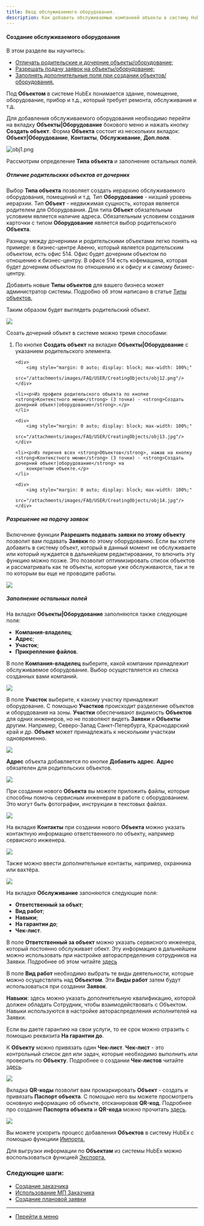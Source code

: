 ```yaml
---
title: Ввод обслуживаемого оборудования.
description: Как добавить обслуживаемые компанией объекты в систему HubEx?
---
```


<!-- Yandex.Metrika counter -->
<script type="text/javascript">
    (function (m, e, t, r, i, k, a) {
        m[i] = m[i] || function () {
            (m[i].a = m[i].a || []).push(arguments)
        };
        m[i].l = 1 * new Date();
        k = e.createElement(t), a = e.getElementsByTagName(t)[0], k.async = 1, k.src = r, a.parentNode.insertBefore(k, a)
    })
    (window, document, "script", "https://mc.yandex.ru/metrika/tag.js", "ym");
    ym('{{ site.yandex_metric }}', "init", {
        id: '{{ site.yandex_metric }}',
        clickmap: true,
        trackLinks: true,
        accurateTrackBounce: true,
        webvisor: true
    });
</script>
<noscript>
    <div><img src="https://mc.yandex.ru/watch/'{{ site.yandex_metric }}'" style="position:absolute; left:-9999px;"
              alt=""/></div>
</noscript>
<!-- /Yandex.Metrika counter -->

#### Создание обслуживаемого оборудования
В этом разделе вы научитесь:
<html>
<meta charset="utf-8">
<title>Быстрый переход внутри документа</title>
<ul>
    <li><a href="#poch">Отличать родительские и дочерние объекты/оборудование;</a></li>
    <li><a href="#tga">Разрешать подачу заявок на объекты/оборудование;</a></li>
    <li><a href="#fillelse">Заполнять дополнительные поля при создании объектов/оборудования.</a></li>
</ul>
</html>

<p>Под <strong>Объектом</strong> в системе HubEx понимается здание, помещение, оборудование, прибор и т.д., который
    требует ремонта, обслуживания и т.д.</p>

<p>Для добавления обслуживаемого оборудования необходимо перейти на вкладку <strong>Объекты|Оборудование</strong>
    бокового меню и нажать кнопку <strong>Создать объект</strong>. Форма <strong>Объекта</strong> состоит из нескольких
    вкладок: <strong>Объект|Оборудование</strong>, <strong>Контакты</strong>, <strong>Обслуживание</strong>, <strong>Доп.поля</strong>.
</p>

![obj1.png](/attachments/images/FAQ/USER/CreatingObjects/obj1.png)

Рассмотрим определение <strong>Типа объекта</strong> и заполнение остальных полей.

<h5 id="poch">Отличие родительских объектов от дочерних</h5>

<p>Выбор <strong>Типа объекта</strong> позволяет создать иерархию обслуживаемого оборудования, помещений и т.д. Тип <strong>Оборудование</strong> - низший уровень
    иерархии. Тип <strong>Объект</strong> - недвижимая сущность, которая является родителем для Оборудования. Для типа
    <strong>Объект</strong> обязательным условием является наличие адреса. Обязательным условием создания карточки с типом <strong>Оборудование</strong>
    является выбор родительского <strong>Объекта</strong>.</p>

<p>Разницу между дочерними и родительскими объектами легко понять на примере: в бизнес-центре Авеню, который является
    родительским объектом, есть офис 514. Офис будет дочерним объектом по отношению к
    бизнес-центру. В офисе 514 есть кофемашина, которая будет дочерним объектом по отношению и к офису и к самому
    бизнес-центру.</p>

<p>Добавить новые <strong>Типы объектов</strong> для вашего бизнеса может администратор системы. Подробно об этом написано в статье <a
        href="https://wiki.hubex.ru/docs/FAQ/RU/admin/ObjectsType.html"> Типы объектов.</a>

<p>Таким образом будет выглядеть родительский объект.</p>
 <div>
   <img  src="/attachments/images/FAQ/USER/CreatingObjects/obj10.png" />
 </div>

<p>Созать дочерний объект в системе можно тремя способами:</p>
<ol>
    <li><p>По кнопке <strong>Создать объект</strong> на вкладке <strong>Объекты|Оборудование</strong> с указанием родительского элемента.</p></li>

    <div>
        <img style="margin: 0 auto; display: block; max-width: 100%;"
             src="/attachments/images/FAQ/USER/CreatingObjects/obj12.png"/>
    </div>

    <li><p>Из профиля родительского объекта по кнопке <strong>Контекстного меню</strong> (3 точки) - <strong>Создать дочерний объект|оборудование</strong>.</p>
    </li>

    <div>
        <img style="margin: 0 auto; display: block; max-width: 100%;"
             src="/attachments/images/FAQ/USER/CreatingObjects/obj13.jpg"/>
    </div>

    <li><p>Из перечня всех <strong>Объектов</strong>, нажав на кнопку <strong>Контекстного меню</strong> (3 точки) - <strong>Создать дочерний объект|оборудование</strong> на
        конкретном объекте.</p>
    </li>

    <div>
        <img style="margin: 0 auto; display: block; max-width: 100%;"
             src="/attachments/images/FAQ/USER/CreatingObjects/obj14.jpg"/>
    </div>

</ol>

<h5 id="tga">Разрешение на подачу заявок</h5>
<p>Включение функции <strong>Разрешить подавать заявки по этому объекту</strong> позволит вам подавать
    <strong>Заявки</strong> по этому оборудованию. Если
    вы хотите добавить в систему объект, который в данный момент не обслуживаете или который нуждается в дальнейшем
    редактировании, то влючить эту функцию можно
    позже. Это позволит оптимизировать список объектов и
    рассматривать как те объекты, которые уже обслуживаются, так и те по которым вы еще не проводите работы.</p>

 <div>
   <img  src="/attachments/images/FAQ/USER/CreatingObjects/obj11.png" />
 </div>

<h5 id="fillelse">Заполнение остальных полей</h5>

<p>На вкладке <strong>Объекты|Оборудование</strong> заполняются также следующие поля:</p>
<ul>
    <li><strong>Компания-владелец</strong>;</li>
    <li><strong>Адрес</strong>;</li>
    <li><strong>Участок</strong>;</li>
    <li><strong>Прикрепление файлов</strong>.</li>
</ul>
<p>В поле <strong>Компания-владелец</strong> выберите, какой компании принадлежит обслуживаемое оборудование. Выбор
    осуществляется из списка созданных вами компаний.</p>

 <div>
   <img  src="/attachments/images/FAQ/USER/CreatingObjects/obj2.png" />
 </div>

<p>В поле <strong>Участок</strong> выберите, к какому участку принадлежит оборудование. С помощью <strong>Участков</strong> происходит разделение объектов
    и оборудования на зоны. <strong>Участки</strong> обеспечивают видимость <strong>Объектов</strong> для одних инженеров,
    но не позволяют видеть <strong>Заявки</strong> и <strong>Объекты</strong> другим. Например, Северо-Запад Санкт-Петербурга, Краснодарский
    край и др. <strong>Объект</strong> может принадлежать к нескольким участкам одновременно.</p>


 <div>
   <img  src="/attachments/images/FAQ/USER/CreatingObjects/obj3.jpg" />
 </div>


<p><strong>Адрес</strong> объекта добавляется по кнопке <strong>Добавить адрес</strong>. <strong>Адрес</strong> обязателен для родительских объектов.</p>

 <div>
   <img  src="/attachments/images/FAQ/USER/CreatingObjects/obj6.png" />
 </div>


<p>При создании нового <strong>Объекта</strong> вы можете приложить файлы, которые способны помочь сервисным инженерам в работе с
    оборудованием. Это могут быть фотографии, инструкции в текстовых файлах.</p>

 <div>
   <img  src="/attachments/images/FAQ/USER/CreatingObjects/obj7.png" />
 </div>


<p>На вкладке <strong>Контакты</strong> при создании нового <strong>Объекта</strong> можно указать контактную информацию ответственного по объекту,
    например сервисного инженера.</p>

 <div>
   <img  src="/attachments/images/FAQ/USER/CreatingObjects/obj4.png" />
 </div>

<p>Также можно ввести дополнительные контакты, например, охранника или вахтёра.</p>

 <div>
   <img  src="/attachments/images/FAQ/USER/CreatingObjects/obj9.png" />
 </div>

<p>На вкладке <strong>Обслуживание</strong> запоняются следующие поля:</p>
<ul>
    <li><strong>Ответственный за объкт</strong>;</li>
    <li><strong>Вид работ</strong>;</li>
    <li><strong>Навыки</strong>;</li>
    <li><strong>На гарантии до</strong>;</li>
    <li><strong>Чек-лист</strong>.</li>
</ul>

<p>В поле <strong>Ответственный за объект</strong> можно указать сервисного инженера, который постоянно обслуживает
    обект. Эту информацию в дальнейшем можно использовать при настройке автораспределения сотрудников на Заявки. Подробнее об этом
    читайте <a href="https://wiki.hubex.ru/docs/FAQ/RU/users/CreatingTicket.html"> здесь</a></p>

<p>В поле <strong>Вид работ</strong> необходимо выбрать те виды деятельности, которые можно осуществлять над <strong>Объектом</strong>.
    Эти <strong>Виды работ</strong> затем будут использоваться при создании <strong>Заявок</strong>.</p>

<p><strong>Навыки</strong>: здесь можно указать дополнительную квалификацию, которой должен обладать Сотрудник, чтобы
    взаимодействовать с Объектом. Навыки используются в настройке автораспределения исполнителей на Заявки.</p>

<p>Если вы даете гарантию на свои услуги, то ее срок можно отразить с помощью реквизита <strong>На гарантии до</strong>.
</p>

<p>К <strong>Объекту</strong> можно привязать один <strong>Чек-лист</strong>. <strong>Чек-лист</strong> - это контрольный список дел или задач, которые необходимо
    выполнить или проверить по <strong>Объекту</strong>. Подробнее о создании <strong>Чек-листов</strong> читайте <a
            href="https://wiki.hubex.ru/docs/FAQ/RU/users/Checklists.html"> здесь</a>.</p>


 <div>
   <img  src="/attachments/images/FAQ/USER/CreatingObjects/ObjectService.jpg" />
 </div>


<p>Вкладка <strong>QR-коды</strong> позволит вам промаркировать <strong>Объект</strong> - создать и привязать <strong>Паспорт
    объекта</strong>. С помощью него вы можете просмотреть основную информацию об
    объекте, отсканировав <strong>QR-код</strong>. Подробнее про создание <strong>Паспорта объекта</strong> и <strong>QR-кода</strong> можно прочитать <a
            href="https://wiki.hubex.ru/docs/FAQ/RU/user/CreatingTickTemplates.html">здесь</a>.</p>

<div>
    <img style="margin: 0 auto; display: block; max-width: 100%;"
         src="/attachments/images/FAQ/USER/CreatingObjects/obj8.png"/>
</div>


<p> Вы можете ускорить процесс добавления <strong>Объектов</strong> в систему HubEx с помощью функциии <a href="https://wiki.hubex.ru/docs/FAQ/RU/user/Import.html#objects"> Импорта.</a></p>
<p> Для выгрузки информации по <strong>Объектам</strong> из системы HubEx можно воспользоваться функцией <a href="https://wiki.hubex.ru/docs/FAQ/RU/user/Export.html#objects"> Экспорта.</a></p>

### Следующие шаги:
- [Создание заказчика](./CreatingCustomer.md)
- [Использование МП Заказчика](./CustomerApp.md)
- [Создание плановой заявки](./PlannedTickets.md)


___
- [Перейти в меню](http://wiki.hubex.ru)
